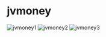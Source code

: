 # jvmoney

![jvmoney1](https://github.com/Jao420/jvmoney/assets/102697831/313e18d7-f328-4cff-a9c0-1dcd0ae353f5)
![jvmoney2](https://github.com/Jao420/jvmoney/assets/102697831/6de40d52-6732-42a7-9ea5-68315248a80c)
![jvmoney3](https://github.com/Jao420/jvmoney/assets/102697831/2a3db009-0b8d-40be-a4b5-101156098885)
